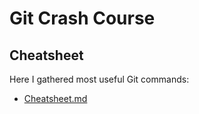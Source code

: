 # Git Crash Course

## Cheatsheet

Here I gathered most useful Git commands:  
- [Cheatsheet.md](Cheatsheet.md)